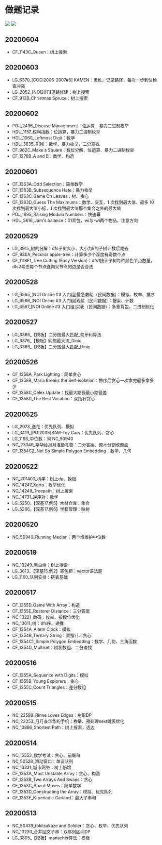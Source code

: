 # 做题记录 

[![](http://cfrating.ihcr.top/?user=wood3s)](https://codeforces.com/profile/wood3s) [![](http://cfrating.ihcr.top/?user=wood3xuxu)](https://codeforces.com/profile/wood3xuxu)

## 20200604

- CF_1143C_Queen：树上搜索

## 20200603

- LG_6370_\[COCI2006-2007#6\] KAMEN：思维，记录路径，每次一步到位检查冲突
- LG_2052_\[NOI2011\]道路修建：树上搜索
- CF_913B_Christmas Spruce：树上搜索

## 20200602 

- POJ_2436_Disease Management：位运算，暴力二进制枚举
- HDU_1157_权利指数：位运算，暴力二进制枚举
- HDU_1060_Leftmost Digit：数学
- HDU_3835_R(N)：数学、暴力枚举，二分查找
- CF_962C_Make a Square：数位分解、位运算、暴力二进制枚举
- CF_1278B_A and B：数学、构造

## 20200601

- CF_1363A_Odd Selection：简单数学
- CF_1363B_Subsequence Hate：暴力枚举
- CF_1363C_Game On Leaves：树、贪心
- CF_1363D_Guess The Maximums：数学、交互，1 次找到最大值、最多 10 次找到最大值小标，1 次找到最大值那个集合之外的最大值
- POJ_1995_Raising Modulo Numbers：快速幂
- HDU_5616_Jam's balance：01背包，wi与-wi两个物品，注意方向

## 20200529

- LG_3915_树的分解：dfs子树大小，大小为k的子树计数后减去
- CF_930A_Peculiar apple-tree：计算多少个深度有奇数个点
- CF_1118F1_Tree Cutting (Easy Version)：dfs1统计子树每种颜色节点数量，dfs2考虑每个节点连向父节点的边是否合法

## 20200528

- LG_6565_[NOI Online #3 入门组]最急救助（民间数据）：模拟、枚举、排序
- LG_6566_[NOI Online #3 入门组]观星（民间数据）：搜索、计数
- LG_6567_[NOI Online #3 入门组]买表（民间数据）：多重背包、二进制优化

## 20200527

- LG_3386_【模板】二分图最大匹配_匈牙利算法
- LG_3376_【模板】网络最大流_Dinic
- LG_3386_【模板】二分图最大匹配_Dinic

## 20200526

- CF_1358A_Park Lighting：简单贪心
- CF_1358B_Maria Breaks the Self-isolation：排序后贪心一次拿完最多拿多少
- CF_1358C_Celex Update：找最大路径最小路径差
- CF_1358D_The Best Vacation：双指针贪心

## 20200525

- LG_2073_送花：优先队列、模拟
- LG_3419_\[POI2005]SAM-Toy Cars：优先队列、贪心
- LG_1168_中位数：同 NC_50940
- NC_23049_华华给月月准备礼物：二分答案、原木分割改题面
- CF_1354C2_Not So Simple Polygon Embedding：数学、几何

## 20200522

- NC_201400_树学：树上dp、换根
- NC_14247_Xorto：枚举优化
- NC_14248_Treepath：树上搜索
- NC_14731_逆序对：数学
- LG_5250_【深基17.例5】木材仓库：集合
- LG_5266_【深基17.例6】学籍管理：映射

## 20200520

- NC_50940_Running Median：两个堆维护中位数

## 20200519

- NC_13249_黑白树：树上搜索
- LG_3613_【深基15.例2】寄包柜：vector语法题
- LG_1160_队列安排：链表基础

## 20200517

- CF_1355D_Game With Array：构造
- CF_1355E_Restorer Distance：三分答案
- NC_13221_数码：枚举、按数位优化
- NC_13611_树：dfs序、递推
- CF_1354A_Alarm Clock：模拟
- CF_1354B_Ternary String：双指针、贪心
- CF_1354C1_Simple Polygon Embedding：数学、几何、三角函数
- CF_1354D_Multiset：树状数组、二分查找

## 20200516

- CF_1355A_Sequence with Digits：模拟
- CF_1355B_Young Explorers：贪心
- CF_1355C_Count Triangles：差分数组

## 20200515

- NC_22598_Rinne Loves Edges：树形DP
- NC_23053_月月查华华的手机：枚举、预处理next跳表优化
- NC_13886_Shortest Path：树上搜索，选边

## 20200514

- NC_15553_数学考试：贪心、前缀和
- NC_50528_滑动窗口：单调队列
- NC_13331_城市网络：树上倍增
- CF_1353A_Most Unstable Array：贪心、构造
- CF_1353B_Two Arrays And Swaps：贪心
- CF_1353C_Board Moves：简单数学
- CF_1353D_Constructing the Array：模拟、优先队列
- CF_1353E_K-periodic Garland：最大子串和
  
## 20200513

- NC_50439_tokitsukaze and Soldier：贪心、枚举、优先队列
- NC_13230_合并回文子串：双序列区间DP
- LG_3805_【模板】manacher算法：模板

